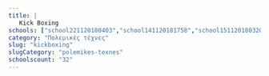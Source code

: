 ```yaml
---
title: |
   Kick Boxing
schools: ["school221120180403","school141120181758","school151120180320","school131120181451","school151120181241","school151120180641","school151120180529","school201120180348","school151120181910","school141120182315","school131120182051","school151120181324","school201120182134","school151120180948","school221120180836","school141120180641","school141120180153","school151120181339","school181120181408","school131120181617","school151120180920","school151120180251","school151120181032","school241120180529","school251120181256","school131120182232","school151120180041","school191120180334","school021220181758","school021220181129","",""]
category: "Πολεμικές τέχνες"
slug: "kickboxing"
slugCategory: "polemikes-texnes"
schoolscount: "32"
---
```


